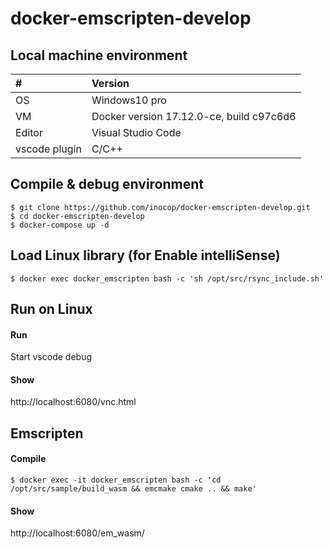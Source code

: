 # docker-emscripten-develop

## Local machine environment

| #      | Version |
| :----- | :------ |
| OS     | Windows10 pro |
| VM     | Docker version 17.12.0-ce, build c97c6d6 |
| Editor | Visual Studio Code |
| vscode plugin | C/C++ |


## Compile & debug environment

```
$ git clone https://github.com/inocop/docker-emscripten-develop.git
$ cd docker-emscripten-develop
$ docker-compose up -d
```

## Load Linux library (for Enable intelliSense)

```
$ docker exec docker_emscripten bash -c 'sh /opt/src/rsync_include.sh'
```

## Run on Linux

#### Run

Start vscode debug

#### Show

http://localhost:6080/vnc.html

## Emscripten

#### Compile
```
$ docker exec -it docker_emscripten bash -c 'cd /opt/src/sample/build_wasm && emcmake cmake .. && make'
```

#### Show

http://localhost:6080/em_wasm/

